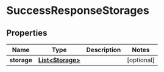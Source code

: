 
# SuccessResponseStorages

## Properties
Name | Type | Description | Notes
------------ | ------------- | ------------- | -------------
**storage** | [**List&lt;Storage&gt;**](Storage.md) |  |  [optional]



